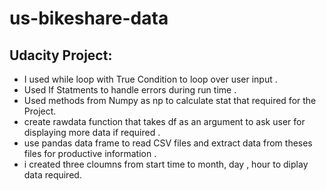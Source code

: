 # us-bikeshare-data
Udacity  Project:
--------------------------
* I used while loop with True Condition to loop over user input .
* Used If Statments to handle errors during run time .
* Used methods from Numpy as np to calculate stat that required for the Project.
* create rawdata function that takes df as an argument to ask user for displaying more data if required .
* use pandas data frame to read CSV files and extract data from theses files for productive information .
* i created three cloumns from start time to month, day , hour to diplay data required.
